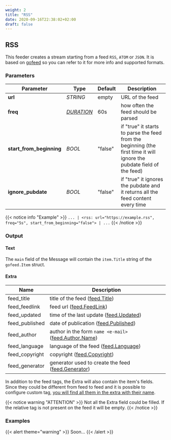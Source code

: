 ```yaml
---
weight: 2
title: "RSS"
date: 2020-09-16T22:38:02+02:00
draft: false
---
```


## RSS

This feeder creates a stream starting from a feed `RSS`, `ATOM` or `JSON`. 
It is based on [gofeed](https://github.com/mmcdole/gofeed) so you can refer to it for more info and supported formats.

### Parameters

| Parameter                | Type                                                     | Default | Description                                                                                                            |
|--------------------------|----------------------------------------------------------|---------|------------------------------------------------------------------------------------------------------------------------|
| **url**                  | _STRING_                                                 | empty   | URL of the feed                                                                                                        |
| **freq**                 | _[DURATION](https://golang.org/pkg/time/#ParseDuration)_ | 60s     | how often the feed should be parsed                                                                                    |
| **start_from_beginning** | _BOOL_                                                   | "false" | if "true" it starts to parse the feed from the beginning (the first time it will ignore the pubdate field of the feed) |
| **ignore_pubdate**       | _BOOL_                                                   | "false" | if "true" it ignores the pubdate and it returns all the feed content every time                                        |
 
{{< notice info "Example" >}} 
`... | <rss: url="https://example.rss", freq="5s", start_from_beginning="false"> | ...`
{{< /notice >}}

### Output

#### Text

The `main` field of the Message will contain the `item.Title` string of the `gofeed.Item` struct.

#### Extra

| Name           | Description                                                                                                 |
|----------------|-------------------------------------------------------------------------------------------------------------|
| feed_title     | title of the feed ([feed.Title](https://github.com/mmcdole/gofeed#default-mappings))                        |
| feed_feedlink  | feed url ([feed.FeedLink](https://github.com/mmcdole/gofeed#default-mappings))                              |
| feed_updated   | time of the last update ([feed.Updated](https://github.com/mmcdole/gofeed#default-mappings))                |
| feed_published | date of publication ([feed.Published](https://github.com/mmcdole/gofeed#default-mappings))                  |
| feed_author    | author in the form `name <e-mail>` ([feed.Author.Name](https://github.com/mmcdole/gofeed#default-mappings)) |
| feed_language  | language of the feed ([feed.Language](https://github.com/mmcdole/gofeed#default-mappings))                  |
| feed_copyright | copyright ([feed.Copyright](https://github.com/mmcdole/gofeed#default-mappings))                            |
| feed_generator | generator used to create the feed ([feed.Generator](https://github.com/mmcdole/gofeed#default-mappings))    |

In addition to the feed tags, the Extra will also contain the item's fields. Since they could be different from feed to feed and it is possible to configure custom tag, <ins>you will find all them in the extra with their name</ins>. 

{{< notice warning "ATTENTION" >}} 
Not all the Extra field could be filled. If the relative tag is not present on the feed it will be empty.
{{< /notice >}}

### Examples

{{< alert theme="warning" >}}
Soon...
{{< /alert >}} 